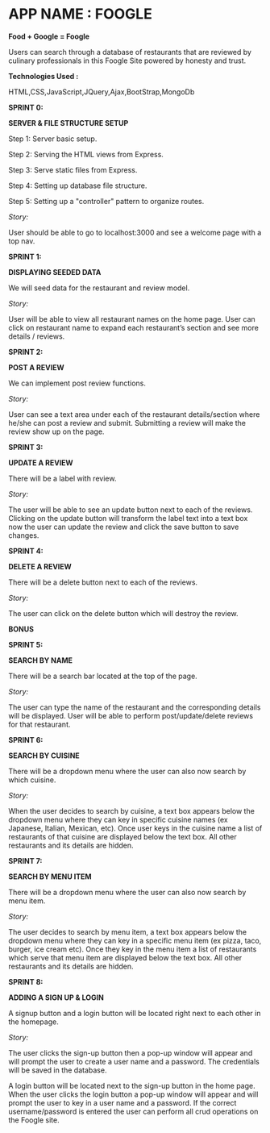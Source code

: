 
# APP NAME : FOOGLE

**Food + Google = Foogle**

Users can search through a database of restaurants that are reviewed by culinary professionals in this Foogle Site powered by honesty and trust.

**Technologies Used :**


HTML,CSS,JavaScript,JQuery,Ajax,BootStrap,MongoDb

**SPRINT 0:**

**SERVER & FILE STRUCTURE SETUP**

Step 1: Server basic setup.  

Step 2: Serving the HTML views from Express.  

Step 3: Serve static files from Express.

Step 4: Setting up database file structure.  

Step 5: Setting up a "controller" pattern to organize routes.  


*Story:*  

User should be able to go to localhost:3000 and see a welcome page with a top nav.

**SPRINT 1:**

**DISPLAYING SEEDED DATA**  

We will seed data for the restaurant and review model.

*Story:*  

User will be able to view all restaurant names on the home page.
User can click on restaurant name to expand each restaurant’s section and see more details / reviews.

**SPRINT 2:**

**POST A REVIEW**  

We can implement post review functions.

*Story:*  

User can see a text area under each of the restaurant details/section where he/she can post a review and submit.
Submitting a review will make the review show up on the page.


**SPRINT 3:**

**UPDATE A REVIEW**  

There will be a label with review.

*Story:*  

The user will be able to see an update button next to each of the reviews. Clicking on the update button will transform the label text into a text box now the user can update the review and click the save button to save changes.

**SPRINT 4:**

**DELETE A REVIEW**  

There will be a delete button next to each of the reviews.

*Story:*  

The user can click on the delete button which will destroy the review.


**BONUS**

**SPRINT 5:**

**SEARCH BY NAME**  

There will be a search bar located at the top of the page.

*Story:*

The user can type the name of the restaurant and the corresponding details will be displayed.
User will be able to perform post/update/delete reviews for that restaurant.

**SPRINT 6:**

**SEARCH BY CUISINE**  

There will be a dropdown menu where the user can also now search by which cuisine.

*Story:*

When the user decides to search by cuisine, a text box appears below the dropdown menu where they can key in specific cuisine names (ex Japanese, Italian, Mexican, etc). Once user keys in the cuisine name a list of restaurants of that cuisine are displayed below the text box.
All other restaurants and its details are hidden.


**SPRINT 7:**

**SEARCH BY MENU ITEM**

There will be a dropdown menu where the user can also now search by menu item.

*Story:*

The user decides to search by menu item, a text box appears below the dropdown menu where they can key in a specific menu item (ex pizza, taco, burger, ice cream etc). Once they key in the menu item a list of restaurants which serve that menu item are displayed below the text box.
All other restaurants and its details are hidden.


**SPRINT 8:**

**ADDING A SIGN UP & LOGIN**

A signup button and a login button will be located right next to each other in the homepage.

*Story:*

The user clicks the sign-up button then a pop-up window will appear and will prompt the user to create a user name and a password. The credentials will be saved in the database.

A login button will be located next to the sign-up button in the home page. When the user clicks the login button a pop-up window will appear and will prompt the user to key in a user name and a password. If the correct username/password is entered the user can perform all crud operations on the Foogle site.

